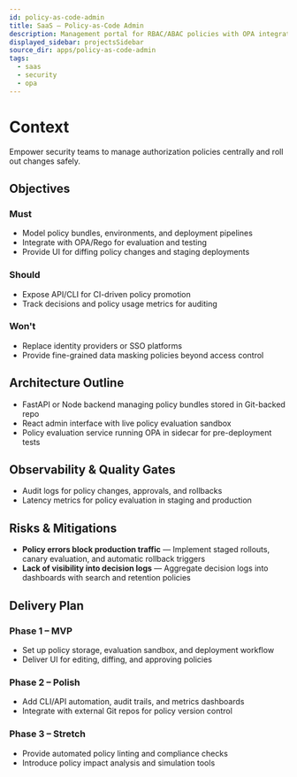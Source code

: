 ```yaml
---
id: policy-as-code-admin
title: SaaS – Policy-as-Code Admin
description: Management portal for RBAC/ABAC policies with OPA integration.
displayed_sidebar: projectsSidebar
source_dir: apps/policy-as-code-admin
tags:
  - saas
  - security
  - opa
---
```


# Context

Empower security teams to manage authorization policies centrally and roll out changes safely.

## Objectives

### Must
- Model policy bundles, environments, and deployment pipelines
- Integrate with OPA/Rego for evaluation and testing
- Provide UI for diffing policy changes and staging deployments

### Should
- Expose API/CLI for CI-driven policy promotion
- Track decisions and policy usage metrics for auditing

### Won't
- Replace identity providers or SSO platforms
- Provide fine-grained data masking policies beyond access control

## Architecture Outline

- FastAPI or Node backend managing policy bundles stored in Git-backed repo
- React admin interface with live policy evaluation sandbox
- Policy evaluation service running OPA in sidecar for pre-deployment tests

## Observability & Quality Gates

- Audit logs for policy changes, approvals, and rollbacks
- Latency metrics for policy evaluation in staging and production

## Risks & Mitigations

- **Policy errors block production traffic** — Implement staged rollouts, canary evaluation, and automatic rollback triggers
- **Lack of visibility into decision logs** — Aggregate decision logs into dashboards with search and retention policies

## Delivery Plan

### Phase 1 – MVP
- Set up policy storage, evaluation sandbox, and deployment workflow
- Deliver UI for editing, diffing, and approving policies

### Phase 2 – Polish
- Add CLI/API automation, audit trails, and metrics dashboards
- Integrate with external Git repos for policy version control

### Phase 3 – Stretch
- Provide automated policy linting and compliance checks
- Introduce policy impact analysis and simulation tools
